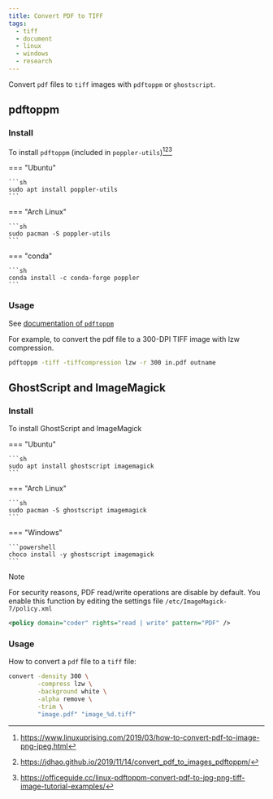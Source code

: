 ```yaml
---
title: Convert PDF to TIFF
tags:
  - tiff
  - document
  - linux
  - windows
  - research
---
```


Convert `pdf` files to `tiff` images with `pdftoppm` or `ghostscript`.

## pdftoppm

[^2]: https://www.linuxuprising.com/2019/03/how-to-convert-pdf-to-image-png-jpeg.html
[^3]: https://jdhao.github.io/2019/11/14/convert_pdf_to_images_pdftoppm/
[^4]: https://officeguide.cc/linux-pdftoppm-convert-pdf-to-jpg-png-tiff-image-tutorial-examples/

### Install

To install `pdftoppm` (included in `poppler-utils`)[^2][^3][^4]

=== "Ubuntu"

    ```sh
    sudo apt install poppler-utils
    ```

=== "Arch Linux"

    ```sh
    sudo pacman -S poppler-utils
    ```

=== "conda"

    ```sh
    conda install -c conda-forge poppler
    ```

### Usage

See [documentation of `pdftoppm`](https://www.mankier.com/1/pdftoppm)

For example, to convert the pdf file to a 300-DPI TIFF image with lzw compression.

```sh
pdftoppm -tiff -tiffcompression lzw -r 300 in.pdf outname
```

## GhostScript and ImageMagick

### Install

To install GhostScript and ImageMagick

=== "Ubuntu"

    ```sh
    sudo apt install ghostscript imagemagick
    ```

=== "Arch Linux"

    ```sh
    sudo pacman -S ghostscript imagemagick
    ```

=== "Windows"

    ```powershell
    choco install -y ghostscript imagemagick
    ```

> [!note]
> For security reasons, PDF read/write operations are disable by default. You enable this function by editing the settings file `/etc/ImageMagick-7/policy.xml`
> ```xml title="/etc/ImageMagick-7/policy.xml"
> <policy domain="coder" rights="read | write" pattern="PDF" />
> ```

### Usage

How to convert a `pdf` file to a `tiff` file:

```sh
convert -density 300 \
        -compress lzw \
        -background white \
        -alpha remove \
        -trim \
        "image.pdf" "image_%d.tiff"
```
